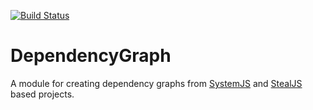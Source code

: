 [![Build Status](https://travis-ci.org/matthewp/dependencygraph.svg?branch=master)](https://travis-ci.org/matthewp/dependencygraph)

# DependencyGraph

A module for creating dependency graphs from [SystemJS](https://github.com/systemjs/systemjs) and [StealJS](http://stealjs.com/) based projects.
